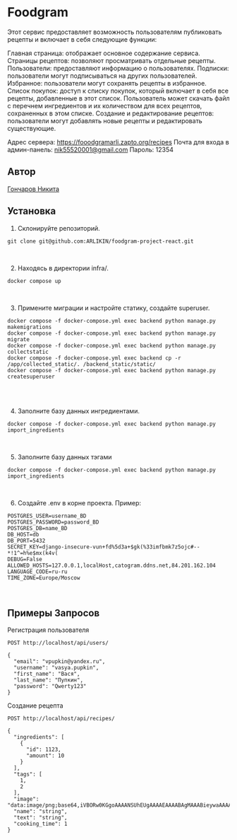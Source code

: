 # Foodgram
Этот сервис предоставляет возможность пользователям публиковать рецепты и включает в себя следующие функции:

Главная страница: отображает основное содержание сервиса.
Страницы рецептов: позволяют просматривать отдельные рецепты.
Пользователи: предоставляют информацию о пользователях.
Подписки: пользователи могут подписываться на других пользователей.
Избранное: пользователи могут сохранять рецепты в избранное.
Список покупок: доступ к списку покупок, который включает в себя все рецепты, добавленные в этот список. Пользователь может скачать файл с перечнем ингредиентов и их количеством для всех рецептов, сохраненных в этом списке.
Создание и редактирование рецептов: пользователи могут добавлять новые рецепты и редактировать существующие.


Адрес сервера: https://fooodgramarli.zapto.org/recipes
Почта для входа в админ-панель: nik55520001@gmail.com
Пароль: 12354

## Автор
[Гончаров Никита](https://github.com/ARLIKIN)

## Установка
1. Склонируйте репозиторий.
```
git clone git@github.com:ARLIKIN/foodgram-project-react.git
```
<br>

2. Находясь в директории infra/.
```
docker compose up
```
<br>

3. Примените миграции и настройте статику, создайте superuser.
```
docker compose -f docker-compose.yml exec backend python manage.py makemigrations
docker compose -f docker-compose.yml exec backend python manage.py migrate
docker compose -f docker-compose.yml exec backend python manage.py collectstatic
docker compose -f docker-compose.yml exec backend cp -r /app/collected_static/. /backend_static/static/
docker compose -f docker-compose.yml exec backend python manage.py createsuperuser
```
<br>

<br>

4. Заполните базу данных ингредиентами.
```
docker compose -f docker-compose.yml exec backend python manage.py import_ingredients
```
<br>

5. Заполните базу данных тэгами
```
docker compose -f docker-compose.yml exec backend python manage.py import_ingredients
```
<br>

6. Создайте .env в корне проекта. Пример:
```
POSTGRES_USER=username_BD
POSTGRES_PASSWORD=password_BD
POSTGRES_DB=name_BD
DB_HOST=db
DB_PORT=5432
SECRET_KEY=django-insecure-vun+fd%5d3a+$gk(%33imfbmk7z5ojc#--*!1^=h%e$mx(k4v(
DEBUG=False
ALLOWED_HOSTS=127.0.0.1,localHost,catogram.ddns.net,84.201.162.104
LANGUAGE_CODE=ru-ru
TIME_ZONE=Europe/Moscow
```
<br>


## Примеры Запросов
Регистрация пользователя
```
POST http://localhost/api/users/

{
  "email": "vpupkin@yandex.ru",
  "username": "vasya.pupkin",
  "first_name": "Вася",
  "last_name": "Пупкин",
  "password": "Qwerty123"
}
```

Создание рецепта
```
POST http://localhost/api/recipes/

{
  "ingredients": [
    {
      "id": 1123,
      "amount": 10
    }
  ],
  "tags": [
    1,
    2
  ],
  "image": "data:image/png;base64,iVBORw0KGgoAAAANSUhEUgAAAAEAAAABAgMAAABieywaAAAACVBMVEUAAAD///9fX1/S0ecCAAAACXBIWXMAAA7EAAAOxAGVKw4bAAAACklEQVQImWNoAAAAggCByxOyYQAAAABJRU5ErkJggg==",
  "name": "string",
  "text": "string",
  "cooking_time": 1
}
```

